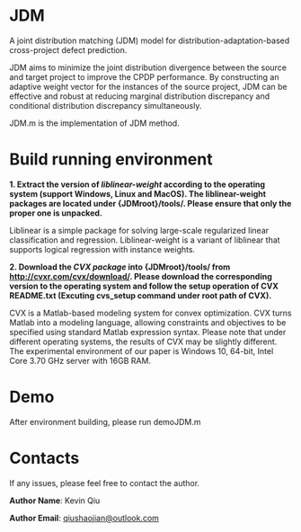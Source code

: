 # JDM
A joint distribution matching (JDM) model for distribution-adaptation-based cross-project defect prediction.

JDM aims to minimize the joint distribution divergence between the source and target project to improve the CPDP performance. By constructing an adaptive weight vector for the instances of the source project, JDM can be effective and robust at reducing marginal distribution discrepancy and conditional distribution discrepancy simultaneously.

JDM.m is the implementation of JDM method.

Build running environment
=================

**1. Extract the version of _liblinear-weight_ according to the operating system (support Windows, Linux and MacOS). The liblinear-weight packages are located under {JDMroot}/tools/. Please ensure that only the proper one is unpacked.**

Liblinear is a simple package for solving large-scale regularized linear classification and regression. Liblinear-weight is a variant of liblinear that supports logical regression with instance weights.

**2. Download the _CVX package_ into {JDMroot}/tools/ from http://cvxr.com/cvx/download/. Please download the corresponding version to the operating system and follow the setup operation of CVX README.txt (Excuting cvs_setup command under root path of CVX).**

CVX is a Matlab-based modeling system for convex optimization. CVX turns Matlab into a modeling language, allowing constraints and objectives to be specified using standard Matlab expression syntax. Please note that under different operating systems, the results of CVX may be slightly different. The experimental environment of our paper is Windows 10, 64-bit, Intel Core 3.70 GHz server with 16GB RAM.

Demo
=================
After environment building, please run demoJDM.m

Contacts
=================
If any issues, please feel free to contact the author.

**Author Name**: Kevin Qiu

**Author Email**: qiushaojian@outlook.com